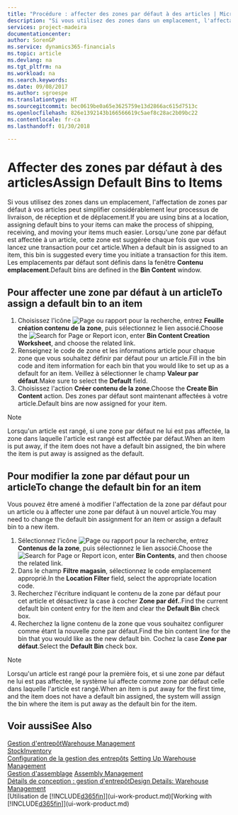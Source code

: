 ```yaml
---
title: "Procédure : affecter des zones par défaut à des articles | Microsoft Docs"
description: "Si vous utilisez des zones dans un emplacement, l'affectation de zones par défaut à vos articles peut simplifier considérablement leur processus de livraison, de réception et de déplacement. Lorsqu'une zone par défaut est affectée à un article, cette zone est suggérée chaque fois que vous lancez une transaction pour cet article."
services: project-madeira
documentationcenter: 
author: SorenGP
ms.service: dynamics365-financials
ms.topic: article
ms.devlang: na
ms.tgt_pltfrm: na
ms.workload: na
ms.search.keywords: 
ms.date: 09/08/2017
ms.author: sgroespe
ms.translationtype: HT
ms.sourcegitcommit: bec0619be0a65e3625759e13d2866ac615d7513c
ms.openlocfilehash: 826e1392143b166566619c5aef8c28ac2b09bc22
ms.contentlocale: fr-ca
ms.lasthandoff: 01/30/2018

---
```

# <a name="assign-default-bins-to-items"></a><span data-ttu-id="f6b9b-104">Affecter des zones par défaut à des articles</span><span class="sxs-lookup"><span data-stu-id="f6b9b-104">Assign Default Bins to Items</span></span>
<span data-ttu-id="f6b9b-105">Si vous utilisez des zones dans un emplacement, l'affectation de zones par défaut à vos articles peut simplifier considérablement leur processus de livraison, de réception et de déplacement.</span><span class="sxs-lookup"><span data-stu-id="f6b9b-105">If you are using bins at a location, assigning default bins to your items can make the process of shipping, receiving, and moving your items much easier.</span></span> <span data-ttu-id="f6b9b-106">Lorsqu'une zone par défaut est affectée à un article, cette zone est suggérée chaque fois que vous lancez une transaction pour cet article.</span><span class="sxs-lookup"><span data-stu-id="f6b9b-106">When a default bin is assigned to an item, this bin is suggested every time you initiate a transaction for this item.</span></span> <span data-ttu-id="f6b9b-107">Les emplacements par défaut sont définis dans la fenêtre **Contenu emplacement**.</span><span class="sxs-lookup"><span data-stu-id="f6b9b-107">Default bins are defined in the **Bin Content** window.</span></span>  

## <a name="to-assign-a-default-bin-to-an-item"></a><span data-ttu-id="f6b9b-108">Pour affecter une zone par défaut à un article</span><span class="sxs-lookup"><span data-stu-id="f6b9b-108">To assign a default bin to an item</span></span>
1.  <span data-ttu-id="f6b9b-109">Choisissez l'icône ![Page ou rapport pour la recherche](media/ui-search/search_small.png "icône Page ou rapport pour la recherche"), entrez **Feuille création contenu de la zone**, puis sélectionnez le lien associé.</span><span class="sxs-lookup"><span data-stu-id="f6b9b-109">Choose the ![Search for Page or Report](media/ui-search/search_small.png "Search for Page or Report icon") icon, enter **Bin Content Creation Worksheet**, and choose the related link.</span></span>  
2.  <span data-ttu-id="f6b9b-110">Renseignez le code de zone et les informations article pour chaque zone que vous souhaitez définir par défaut pour un article.</span><span class="sxs-lookup"><span data-stu-id="f6b9b-110">Fill in the bin code and item information for each bin that you would like to set up as a default for an item.</span></span> <span data-ttu-id="f6b9b-111">Veillez à sélectionner le champ **Valeur par défaut**.</span><span class="sxs-lookup"><span data-stu-id="f6b9b-111">Make sure to select the **Default** field.</span></span>  
3.  <span data-ttu-id="f6b9b-112">Choisissez l'action **Créer contenu de la zone**.</span><span class="sxs-lookup"><span data-stu-id="f6b9b-112">Choose the **Create Bin Content** action.</span></span> <span data-ttu-id="f6b9b-113">Des zones par défaut sont maintenant affectées à votre article.</span><span class="sxs-lookup"><span data-stu-id="f6b9b-113">Default bins are now assigned for your item.</span></span>  

> [!NOTE]  
>  <span data-ttu-id="f6b9b-114">Lorsqu'un article est rangé, si une zone par défaut ne lui est pas affectée, la zone dans laquelle l'article est rangé est affectée par défaut.</span><span class="sxs-lookup"><span data-stu-id="f6b9b-114">When an item is put away, if the item does not have a default bin assigned, the bin where the item is put away is assigned as the default.</span></span>  

## <a name="to-change-the-default-bin-for-an-item"></a><span data-ttu-id="f6b9b-115">Pour modifier la zone par défaut pour un article</span><span class="sxs-lookup"><span data-stu-id="f6b9b-115">To change the default bin for an item</span></span>  
<span data-ttu-id="f6b9b-116">Vous pouvez être amené à modifier l'affectation de la zone par défaut pour un article ou à affecter une zone par défaut à un nouvel article.</span><span class="sxs-lookup"><span data-stu-id="f6b9b-116">You may need to change the default bin assignment for an item or assign a default bin to a new item.</span></span>    
1.  <span data-ttu-id="f6b9b-117">Sélectionnez l'icône ![Page ou rapport pour la recherche](media/ui-search/search_small.png "icône Page ou rapport pour la recherche"), entrez **Contenus de la zone**, puis sélectionnez le lien associé.</span><span class="sxs-lookup"><span data-stu-id="f6b9b-117">Choose the ![Search for Page or Report](media/ui-search/search_small.png "Search for Page or Report icon") icon, enter **Bin Contents**, and then choose the related link.</span></span>  
2.  <span data-ttu-id="f6b9b-118">Dans le champ **Filtre magasin**, sélectionnez le code emplacement approprié.</span><span class="sxs-lookup"><span data-stu-id="f6b9b-118">In the **Location Filter** field, select the appropriate location code.</span></span>  
3.  <span data-ttu-id="f6b9b-119">Recherchez l'écriture indiquant le contenu de la zone par défaut pour cet article et désactivez la case à cocher **Zone par déf.**.</span><span class="sxs-lookup"><span data-stu-id="f6b9b-119">Find the current default bin content entry for the item and clear the **Default Bin** check box.</span></span>  
4.  <span data-ttu-id="f6b9b-120">Recherchez la ligne contenu de la zone que vous souhaitez configurer comme étant la nouvelle zone par défaut.</span><span class="sxs-lookup"><span data-stu-id="f6b9b-120">Find the bin content line for the bin that you would like as the new default bin.</span></span> <span data-ttu-id="f6b9b-121">Cochez la case **Zone par défaut**.</span><span class="sxs-lookup"><span data-stu-id="f6b9b-121">Select the **Default Bin** check box.</span></span>  

> [!NOTE]  
>  <span data-ttu-id="f6b9b-122">Lorsqu'un article est rangé pour la première fois, et si une zone par défaut ne lui est pas affectée, le système lui affecte comme zone par défaut celle dans laquelle l'article est rangé.</span><span class="sxs-lookup"><span data-stu-id="f6b9b-122">When an item is put away for the first time, and the item does not have a default bin assigned, the system will assign the bin where the item is put away as the default bin for the item.</span></span>  

## <a name="see-also"></a><span data-ttu-id="f6b9b-123">Voir aussi</span><span class="sxs-lookup"><span data-stu-id="f6b9b-123">See Also</span></span>  
[<span data-ttu-id="f6b9b-124">Gestion d'entrepôt</span><span class="sxs-lookup"><span data-stu-id="f6b9b-124">Warehouse Management</span></span>](warehouse-manage-warehouse.md)  
[<span data-ttu-id="f6b9b-125">Stock</span><span class="sxs-lookup"><span data-stu-id="f6b9b-125">Inventory</span></span>](inventory-manage-inventory.md)  
<span data-ttu-id="f6b9b-126">[Configuration de la gestion des entrepôts](warehouse-setup-warehouse.md)   </span><span class="sxs-lookup"><span data-stu-id="f6b9b-126">[Setting Up Warehouse Management](warehouse-setup-warehouse.md)   </span></span>  
<span data-ttu-id="f6b9b-127">[Gestion d'assemblage](assembly-assemble-items.md)  </span><span class="sxs-lookup"><span data-stu-id="f6b9b-127">[Assembly Management](assembly-assemble-items.md)  </span></span>  
[<span data-ttu-id="f6b9b-128">Détails de conception : gestion d'entrepôt</span><span class="sxs-lookup"><span data-stu-id="f6b9b-128">Design Details: Warehouse Management</span></span>](design-details-warehouse-management.md)  
<span data-ttu-id="f6b9b-129">[Utilisation de [!INCLUDE[d365fin](includes/d365fin_md.md)]](ui-work-product.md)</span><span class="sxs-lookup"><span data-stu-id="f6b9b-129">[Working with [!INCLUDE[d365fin](includes/d365fin_md.md)]](ui-work-product.md)</span></span>

